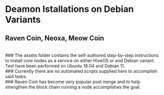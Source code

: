 # Deamon Istallations on Debian Variants
## Raven Coin, Neoxa, Meow Coin
<br>
### The assets folder contains the self-authored step-by-step instructions to install core nodes as a service on either HiveOS or and Debian variant. Test have been performed on Ubuntu 18.04 and Debian 11.<br>
### Currently there are no automated scripts supplied here to accomplish said tasks.<br>
### Raven Coin has become very popular post merge and to help strengthen the block chain running a node accomplishes the goal.
